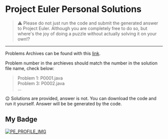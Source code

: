 # Project Euler Personal Solutions

> :warning: Please do not just run the code and submit the generated answer to Project Euler. Although you are completely free to do so, but where's the joy of doing a puzzle without actually solving it on your own!?

***

Problems Archives can be found with this [link](https://projecteuler.net/archives).

Problem number in the archieves should match the number in the solution file name, check below:

> Problem 1: P0001.java  
> Problem 3: P0002.java  
> ...

:wink: Solutions are provided, answer is not. You can download the code and run it yourself. Answer will be be generated by the code.

## My Badge

[![PE_PROFILE_IMG](https://projecteuler.net/profile/developer.haku.png)](https://projecteuler.net/profile/developer.haku.png)
